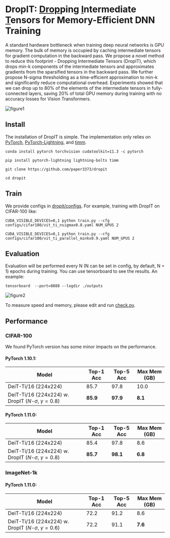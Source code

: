 # DropIT: <u>Drop</u>ping <u>I</u>ntermediate <u>T</u>ensors for Memory-Efficient DNN Training

A standard hardware bottleneck when training deep neural networks is GPU memory. The bulk of memory is occupied by caching intermediate tensors for gradient computation in the backward pass. We propose a novel method to reduce this footprint - Dropping Intermediate Tensors (DropIT), which drops min-k components of the intermediate tensors and approximates gradients from the sparsified tensors in the backward pass. We further propose N-sigma thresholding as a time-efficient approximation to min-k and significantly reduce computational overhead. Experiments showed that we can drop up to 80% of the elements of the intermediate tensors in fully-connected layers, saving 20\% of total GPU memory during training with no accuracy losses for Vision Transformers.

![figure1](https://user-images.githubusercontent.com/105878704/173801865-220f3938-9a52-456b-a04d-52e67fca2be7.png)


## Install

The installation of DropIT is simple. The implementation only relies on [PyTorch](https://pytorch.org/), [PyTorch-Lightning](https://www.pytorchlightning.ai/), and [timm](https://timm.fast.ai/).

```shell
conda install pytorch torchvision cudatoolkit=11.3 -c pytorch 

pip install pytorch-lightning lightning-bolts timm

git clone https://github.com/paper3373/dropit

cd dropit
```

## Train

We provide configs in [dropit/configs](configs/). For example, training with DropIT on CIFAR-100 like:

```
CUDA_VISIBLE_DEVICES=0,1 python train.py --cfg configs/cifar100/vit_ti_nsigmax0.8.yaml NUM_GPUS 2
```

```
CUDA_VISIBLE_DEVICES=0,1 python train.py --cfg configs/cifar100/vit_ti_parallel_minkx0.9.yaml NUM_GPUS 2
```

## Evaluation

Evaluation will be performed every N (N can be set in config, by default, N = 1) epochs during training. You can use tensorboard to see the results. An example:

```
tensorboard  --port=8888 --logdir ./outputs
```

![figure2](https://user-images.githubusercontent.com/105878704/173801881-9dc18494-6a22-4206-88c0-55ea8c6d9358.png)


To measure speed and memory, please edit and run [check.py](check.py).

## Performance

### CIFAR-100

We found PyTorch version has some minor impacts on the performance.

#### PyTorch 1.10.1:
|  Model   | Top-1 Acc | Top-5 Acc | Max Mem (GB) |
|  ----  | ----  |  ----  | ---- | 
| DeiT-Ti/16 (224x224) | 85.7 | 97.8 | 10.0 |
| DeiT-Ti/16 (224x224) w. DropIT ($N$-$\sigma$, $\gamma=0.8$) | **85.9** | **97.9** | **8.1** |

#### PyTorch 1.11.0:
|  Model   | Top-1 Acc | Top-5 Acc | Max Mem (GB) |
|  ----  | ----  |  ----  | ---- |
| DeiT-Ti/16 (224x224) | 85.4 | 97.8 | 8.6 |
| DeiT-Ti/16 (224x224) w. DropIT ($N$-$\sigma$, $\gamma=0.8$) | **85.7** | **98.1** | **6.8** |

### ImageNet-1k

#### PyTorch 1.11.0:

|  Model   | Top-1 Acc | Top-5 Acc | Max Mem (GB) |
|  ----  | ----  |  ----  | ---- |
| DeiT-Ti/16 (224x224) | 72.2 | 91.2 | 8.6 |
| DeiT-Ti/16 (224x224) w. DropIT ($N$-$\sigma$, $\gamma=0.6$) | 72.2 | 91.1 | **7.6** |
